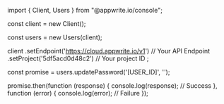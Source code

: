 import { Client, Users } from "@appwrite.io/console";

const client = new Client();

const users = new Users(client);

client
    .setEndpoint('https://cloud.appwrite.io/v1') // Your API Endpoint
    .setProject('5df5acd0d48c2') // Your project ID
;

const promise = users.updatePassword('[USER_ID]', '');

promise.then(function (response) {
    console.log(response); // Success
}, function (error) {
    console.log(error); // Failure
});